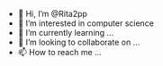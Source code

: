 - 👋 Hi, I’m @Rita2pp
- 👀 I’m interested in computer science
- 🌱 I’m currently learning ...
- 💞️ I’m looking to collaborate on ...
- 📫 How to reach me ...

<!---
Rita2pp/Rita2pp is a ✨ special ✨ repository because its `README.md` (this file) appears on your GitHub profile.
You can click the Preview link to take a look at your changes.
--->
